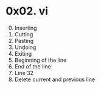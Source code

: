 # 0x02. vi

0. Inserting
1. Cutting
2. Pasting
3. Undoing
4. Exiting
5. Beginning of the line
6. End of the line
7. Line 32
8. Delete current and previous line
